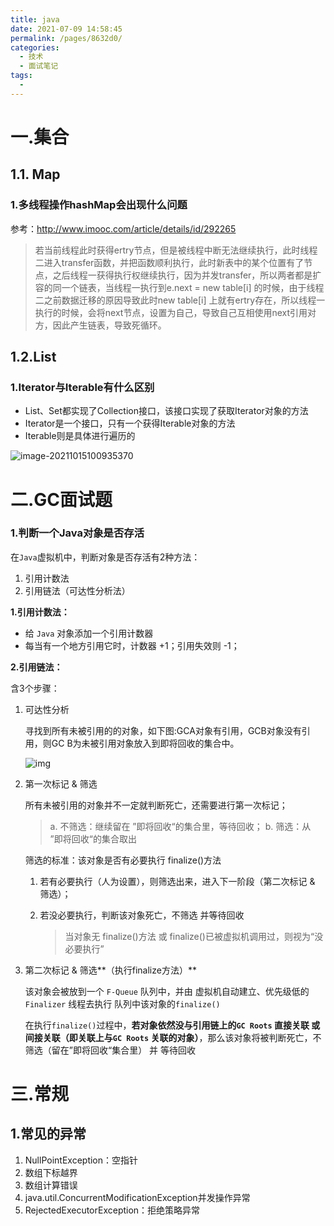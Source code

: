 ```yaml
---
title: java
date: 2021-07-09 14:58:45
permalink: /pages/8632d0/
categories:
  - 技术
  - 面试笔记
tags:
  - 
---
```

# 一.集合

## 1.1. Map

### 1.多线程操作hashMap会出现什么问题

参考：http://www.imooc.com/article/details/id/292265

> 若当前线程此时获得ertry节点，但是被线程中断无法继续执行，此时线程二进入transfer函数，并把函数顺利执行，此时新表中的某个位置有了节点，之后线程一获得执行权继续执行，因为并发transfer，所以两者都是扩容的同一个链表，当线程一执行到e.next = new table[i] 的时候，由于线程二之前数据迁移的原因导致此时new table[i] 上就有ertry存在，所以线程一执行的时候，会将next节点，设置为自己，导致自己互相使用next引用对方，因此产生链表，导致死循环。

## 1.2.List

### 1.Iterator与Iterable有什么区别

- List、Set都实现了Collection接口，该接口实现了获取Iterator对象的方法
- Iterator是一个接口，只有一个获得Iterable对象的方法
- Iterable则是具体进行遍历的

![image-20211015100935370](https://gitee.com/wcy_dch/images/raw/master/img/image-20211015100935370.png)

# 二.GC面试题

### 1.判断一个Java对象是否存活

 在`Java`虚拟机中，判断对象是否存活有2种方法：

1. 引用计数法
2. 引用链法（可达性分析法）

**1.引用计数法：**

- 给 `Java` 对象添加一个引用计数器
- 每当有一个地方引用它时，计数器 +1；引用失效则 -1；

**2.引用链法：**

含3个步骤：

1. 可达性分析

   寻找到所有未被引用的的对象，如下图:GCA对象有引用，GCB对象没有引用，则GC B为未被引用对象放入到即将回收的集合中。

   ![img](https://cdn.jsdelivr.net/gh/wangchangyin/images@main/hand/AHR0CH~1.WEB)

2. 第一次标记 & 筛选

   所有未被引用的对象并不一定就判断死亡，还需要进行第一次标记；

   > a. 不筛选：继续留在 ”即将回收“的集合里，等待回收；
   > b. 筛选：从 ”即将回收“的集合取出

   筛选的标准：该对象是否有必要执行 finalize()方法

   1. 若有必要执行（人为设置），则筛选出来，进入下一阶段（第二次标记 & 筛选）；

   2. 若没必要执行，判断该对象死亡，不筛选 并等待回收

      > 当对象无 finalize()方法 或 finalize()已被虚拟机调用过，则视为“没必要执行”

3. 第二次标记 & 筛选**（执行finalize方法）**

   该对象会被放到一个 `F-Queue` 队列中，并由 虚拟机自动建立、优先级低的`Finalizer` 线程去执行 队列中该对象的`finalize()`

   在执行`finalize()`过程中，**若对象依然没与引用链上的`GC Roots` 直接关联 或 间接关联（即关联上与`GC Roots` 关联的对象）**，那么该对象将被判断死亡，不筛选（留在”即将回收“集合里） 并 等待回收

# 三.常规

## 1.常见的异常

1. NullPointException：空指针
2. 数组下标越界
3. 数组计算错误
4. java.util.ConcurrentModificationException并发操作异常
5. RejectedExecutorException：拒绝策略异常
